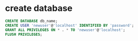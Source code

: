# create database

~~~sql
CREATE DATABASE db_name;
CREATE USER 'newuser'@'localhost' IDENTIFIED BY 'password';
GRANT ALL PRIVILEGES ON * . * TO 'newuser'@'localhost';
FLUSH PRIVILEGES;
~~~